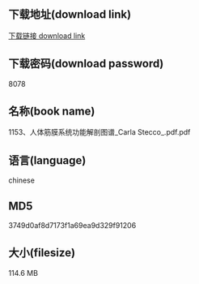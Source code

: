 ## 下载地址(download link)
[下载链接 download link](https://voluble-croquembouche-d321dc.netlify.app/?s=1153%E3%80%81%E4%BA%BA%E4%BD%93%E7%AD%8B%E8%86%9C%E7%B3%BB%E7%BB%9F%E5%8A%9F%E8%83%BD%E8%A7%A3%E5%89%96%E5%9B%BE%E8%B0%B1_Carla+Stecco_.pdf)

## 下载密码(download password)
8078

## 名称(book name)
1153、人体筋膜系统功能解剖图谱_Carla Stecco_.pdf.pdf

## 语言(language)
chinese

## MD5
3749d0af8d7173f1a69ea9d329f91206

## 大小(filesize)
114.6 MB
